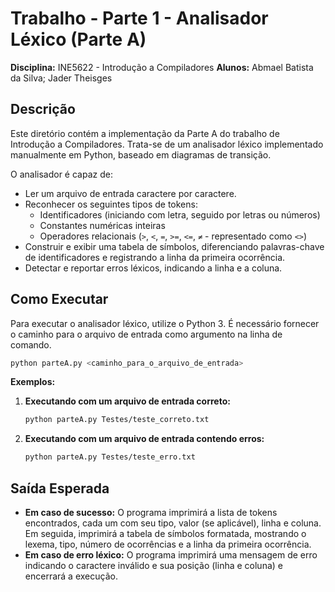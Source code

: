 # Trabalho - Parte 1 - Analisador Léxico (Parte A)

**Disciplina:** INE5622 - Introdução a Compiladores
**Alunos:** Abmael Batista da Silva; Jader Theisges

## Descrição

Este diretório contém a implementação da Parte A do trabalho de Introdução a Compiladores. Trata-se de um analisador léxico implementado manualmente em Python, baseado em diagramas de transição.

O analisador é capaz de:
*   Ler um arquivo de entrada caractere por caractere.
*   Reconhecer os seguintes tipos de tokens:
    *   Identificadores (iniciando com letra, seguido por letras ou números)
    *   Constantes numéricas inteiras
    *   Operadores relacionais (`>`, `<`, `=`, `>=`, `<=`, `≠` - representado como `<>`)
*   Construir e exibir uma tabela de símbolos, diferenciando palavras-chave de identificadores e registrando a linha da primeira ocorrência.
*   Detectar e reportar erros léxicos, indicando a linha e a coluna.

## Como Executar

Para executar o analisador léxico, utilize o Python 3. É necessário fornecer o caminho para o arquivo de entrada como argumento na linha de comando.

```bash
python parteA.py <caminho_para_o_arquivo_de_entrada>
```

**Exemplos:**

1.  **Executando com um arquivo de entrada correto:**
    ```bash
    python parteA.py Testes/teste_correto.txt
    ```

2.  **Executando com um arquivo de entrada contendo erros:**
    ```bash
    python parteA.py Testes/teste_erro.txt
    ```

## Saída Esperada

*   **Em caso de sucesso:** O programa imprimirá a lista de tokens encontrados, cada um com seu tipo, valor (se aplicável), linha e coluna. Em seguida, imprimirá a tabela de símbolos formatada, mostrando o lexema, tipo, número de ocorrências e a linha da primeira ocorrência.
*   **Em caso de erro léxico:** O programa imprimirá uma mensagem de erro indicando o caractere inválido e sua posição (linha e coluna) e encerrará a execução.
